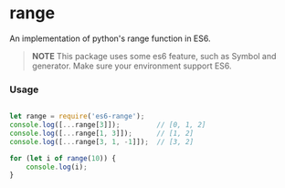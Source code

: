 # range

An implementation of python's range function in ES6.

> **NOTE** This package uses some es6 feature, such as Symbol and generator. Make sure your environment support ES6.

### Usage

```JavaScript

let range = require('es6-range');
console.log([...range[3]]);         // [0, 1, 2]
console.log([...range[1, 3]]);      // [1, 2]
console.log([...range[3, 1, -1]]);  // [3, 2]

for (let i of range(10)) {
    console.log(i);
}
```

